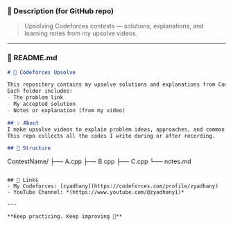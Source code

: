 ### **📄 Description (for GitHub repo)**

> Upsolving Codeforces contests — solutions, explanations, and learning notes from my upsolve videos.

---

### **📘 README.md**

```markdown
# 🎯 Codeforces Upsolve

This repository contains my upsolve solutions and explanations from Codeforces contests.  
Each folder includes:
- The problem link  
- My accepted solution  
- Notes or explanation (from my video)  

## 💡 About
I make upsolve videos to explain problem ideas, approaches, and common mistakes.  
This repo collects all the codes I write during or after recording.

## 📂 Structure
```

ContestName/
├── A.cpp
├── B.cpp
├── C.cpp
└── notes.md

```

## 🚀 Links
- My Codeforces: [zyadhany](https://codeforces.com/profile/zyadhany)
- YouTube Channel: *(https://www.youtube.com/@zyadhany1)*

---

**Keep practicing. Keep improving 💪**
```

